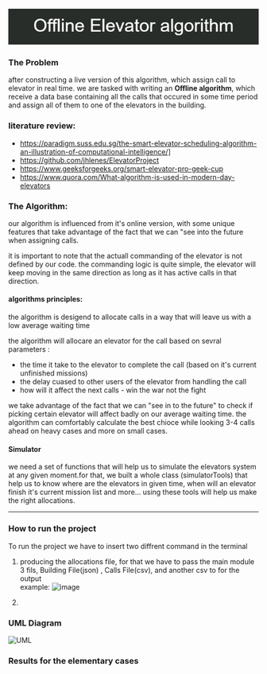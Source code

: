 
![alt text](https://github.com/noamv2/offlineElevator/blob/main/Offline_Elevator_algorithm.png)


### The Problem

after constructing a live version of this algorithm, which assign call to elevator in real time. we are tasked with writing an **Offline algorithm**, which receive a data base containing all the calls that occured in some time period and assign all of them to one of the elevators in the building. 
### literature review:


- https://paradigm.suss.edu.sg/the-smart-elevator-scheduling-algorithm-an-illustration-of-computational-intelligence/]
- https://github.com/jhlenes/ElevatorProject
- https://www.geeksforgeeks.org/smart-elevator-pro-geek-cup
- https://www.quora.com/What-algorithm-is-used-in-modern-day-elevators
### The Algorithm:
our algorithm is influenced from it's online version, with some unique features that take advantage of the fact that we can "see into the future when assigning calls.

it is important to note that the actuall commanding of the elevator is not defined by our code. the commanding logic is quite simple, the elevator will keep moving in the same direction as long as it has active calls in that direction.

#### algorithms principles:
the algorithm is desigend to allocate calls in a way that will leave us with a low average waiting time

the algorithm will allocare an elevator for the call based on sevral parameters :
- the time it take to the elevator to complete the call (based on it's current unfinished missions)
- the delay cuased to other users of the elevator from handling the call
- how will it affect the next calls - win the war not the fight

we take advantage of the fact that we can "see in to the future" to check if picking certain elevator will affect badly on our average waiting time. the algorithm can comfortably calculate the best chioce while looking 3-4 calls ahead on heavy cases and more on small cases.


#### Simulator
we need a set of functions that will help us to simulate the elevators system at any given moment.for that, we built a whole class (simulatorTools)
that help us to know where are the elevators in given time, when will an elevator finish it's current mission list and more...
using these tools will help us make the right allocations.

<hr>

### How to run the project

To run the project we have to insert two diffrent command in the terminal
1) producing the allocations file, for that we have to pass the main module 3 fils, Building File(json) , Calls File(csv), and another csv to for the output
<br> example:
![image](https://user-images.githubusercontent.com/74304423/142471616-03345339-855e-4560-94b3-67a8f7ae0a46.png)

3)
### UML Diagram

![UML](https://user-images.githubusercontent.com/74304423/142268875-f4ae05f6-f5fe-46d5-bdc0-8f462576023f.png)


### Results for the elementary cases



